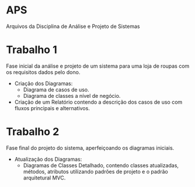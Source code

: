 # APS
Arquivos da Disciplina de Análise e Projeto de Sistemas

# Trabalho 1
Fase inicial da análise e projeto de um sistema para uma loja de roupas com os requisitos dados pelo dono.

- Criação dos Diagramas:
  - Diagrama de casos de uso.
  - Diagrama de classes a nível de negócio.
- Criação de um Relatório contendo a descrição dos casos de uso com fluxos principais e alternativos.

# Trabalho 2
Fase final do projeto do sistema, aperfeiçoando os diagramas iniciais.

- Atualização dos Diagramas:
  - Diagramas de Classes Detalhado, contendo classes atualizadas, métodos, atributos utilizando padrões de projeto e o padrão arquitetural MVC.

